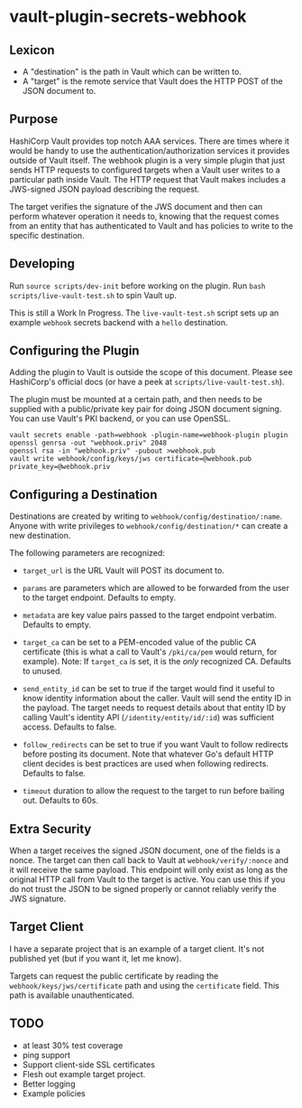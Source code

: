 # vault-plugin-secrets-webhook

## Lexicon

* A "destination" is the path in Vault which can be written to.
* A "target" is the remote service that Vault does the HTTP POST of the JSON document to.

## Purpose

HashiCorp Vault provides top notch AAA services. There are times where it would be handy to use the
authentication/authorization services it provides outside of Vault itself. The webhook plugin is a very
simple plugin that just sends HTTP requests to configured targets when a Vault user writes to a particular path
inside Vault. The HTTP request that Vault makes includes a JWS-signed JSON payload describing the request.

The target verifies the signature of the JWS document and then can perform whatever operation it needs to, knowing
that the request comes from an entity that has authenticated to Vault and has policies to write to the specific
destination.

## Developing
Run `source scripts/dev-init` before working on the plugin. Run `bash scripts/live-vault-test.sh` to spin Vault up.

This is still a Work In Progress. The `live-vault-test.sh` script sets up an example `webhook` secrets backend with
a `hello` destination.

## Configuring the Plugin

Adding the plugin to Vault is outside the scope of this document. Please see HashiCorp's official docs (or 
have a peek at `scripts/live-vault-test.sh`).

The plugin must be mounted at a certain path, and then needs to be supplied with a public/private key pair for
doing JSON document signing. You can use Vault's PKI backend, or you can use OpenSSL. 

```
vault secrets enable -path=webhook -plugin-name=webhook-plugin plugin
openssl genrsa -out "webhook.priv" 2048
openssl rsa -in "webhook.priv" -pubout >webhook.pub
vault write webhook/config/keys/jws certificate=@webhook.pub private_key=@webhook.priv
```

## Configuring a Destination


Destinations are created by writing to `webhook/config/destination/:name`. Anyone with write privileges to
`webhook/config/destination/*` can create a new destination. 

The following parameters are recognized:

* `target_url` is the URL Vault will POST its document to.

* `params` are parameters which are allowed to be forwarded from the user to the target endpoint. Defaults to empty.

* `metadata` are key value pairs passed to the target endpoint verbatim. Defaults to empty.

* `target_ca` can be set to a PEM-encoded value of the public CA certificate (this is what a call to Vault's `/pki/ca/pem` would return, for example). 
Note: If `target_ca` is set, it is the _only_ recognized CA. Defaults to unused.

* `send_entity_id` can be set to true if the target would find it useful to know identity information about the caller.
Vault  will send the entity ID in the payload. The target needs to request details about that entity ID by calling
Vault's identity API (`/identity/entity/id/:id`) was sufficient access. Defaults to false.

* `follow_redirects` can be set to true if you want Vault to follow redirects before posting its document. Note that
whatever Go's default HTTP client decides is best practices are used when following redirects. Defaults to false.

* `timeout` duration to allow the request to the target to run before bailing out. Defaults to 60s.

## Extra Security

When a target receives the signed JSON document, one of the fields is a nonce. The target can then call back
to Vault at `webhook/verify/:nonce` and it will receive the same payload. This endpoint will only exist as long
as the original HTTP call from Vault to the target is active. You can use this if you do not trust the JSON to be
signed properly or cannot reliably verify the JWS signature.

## Target Client

I have a separate project that is an example of a target client. It's not published yet (but if you want it, let me know).

Targets can request the public certificate by reading the `webhook/keys/jws/certificate` path and using the
`certificate` field. This path is available unauthenticated.

## TODO

* at least 30% test coverage
* ping support
* Support client-side SSL certificates
* Flesh out example target project.
* Better logging
* Example policies
